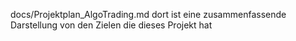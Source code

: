 docs/Projektplan_AlgoTrading.md  dort ist eine zusammenfassende Darstellung von den Zielen die dieses Projekt hat
